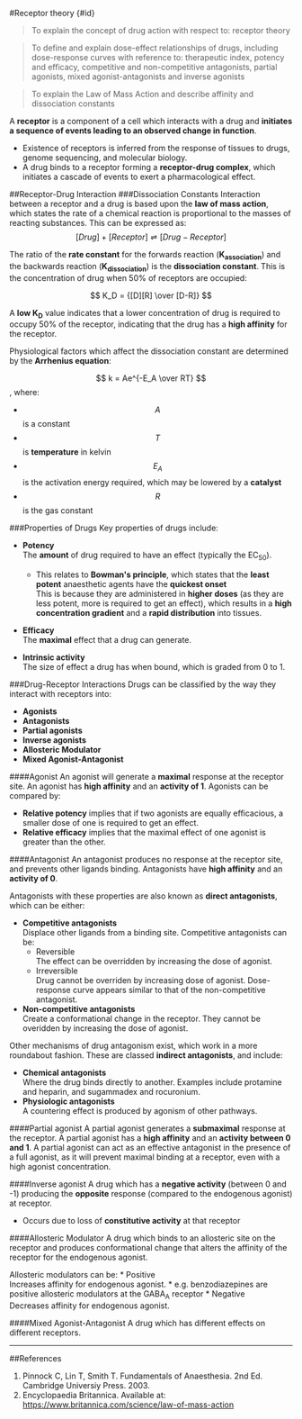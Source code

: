 #Receptor theory {#id}
>To explain the concept of drug action with respect to: receptor theory

<!--></!-->

>To define and explain dose-effect relationships of drugs, including dose-response curves with reference to: therapeutic index, potency and efficacy, competitive and non-competitive antagonists, partial agonists, mixed agonist-antagonists and inverse agonists

<!--></!-->

> To explain the Law of Mass Action and describe affinity and dissociation constants

A **receptor** is a component of a cell which interacts with a drug and **initiates a sequence of events leading to an observed change in function**.
* Existence of receptors is inferred from the response of tissues to drugs, genome sequencing, and molecular biology.
* A drug binds to a receptor forming a **receptor-drug complex**, which initiates a cascade of events to exert a pharmacological effect. 

##Receptor-Drug Interaction
###Dissociation Constants
Interaction between a receptor and a drug is based upon the **law of mass action**, which states the rate of a chemical reaction is proportional to the masses of reacting substances. This can be expressed as:  
$$ [Drug] + [Receptor] ⇌ [Drug-Receptor] $$

The ratio of the **rate constant** for the forwards reaction (**K<sub>association</sub>**) and the backwards reaction (**K<sub>dissociation</sub>**) is the **dissociation constant**. This is the concentration of drug when 50% of receptors are occupied:

$$ K_D = {[D][R] \over [D-R]} $$

A **low K<sub>D</sub>** value indicates that a lower concentration of drug is required to occupy 50% of the receptor, indicating that the drug has a **high affinity** for the receptor.

Physiological factors which affect the dissociation constant are determined by the **Arrhenius equation**:

$$ k = Ae^{-E_A \over RT} $$, where:
* $$A$$ is a constant
* $$T$$ is **temperature** in kelvin
* $$E_A$$ is the activation energy required, which may be lowered by a **catalyst**
* $$R$$ is the gas constant

###Properties of Drugs
Key properties of drugs include:
* **Potency**  
The **amount** of drug required to have an effect (typically the EC<sub>50</sub>).
    * This relates to **Bowman's principle**, which states that the **least potent** anaesthetic agents have the **quickest onset**  
    This is because they are administered in **higher doses** (as they are less potent, more is required to get an effect), which results in a **high concentration gradient** and a **rapid distribution** into tissues.


* **Efficacy**  
The **maximal** effect that a drug can generate.


* **Intrinsic activity**  
The size of effect a drug has when bound, which is graded from 0 to 1. 


###Drug-Receptor Interactions
Drugs can be classified by the way they interact with receptors into:
* **Agonists**
* **Antagonists**
* **Partial agonists**
* **Inverse agonists**
* **Allosteric Modulator**
* **Mixed Agonist-Antagonist**

####Agonist
An agonist will generate a **maximal** response at the receptor site. An agonist has **high affinity** and an **activity of 1**. Agonists can be compared by:
* **Relative potency** implies that if two agonists are equally efficacious, a smaller dose of one is required to get an effect.
* **Relative efficacy** implies that the maximal effect of one agonist is greater than the other.

####Antagonist 
An antagonist produces no response at the receptor site, and prevents other ligands binding. Antagonists have **high affinity** and an **activity of 0**.

Antagonists with these properties are also known as **direct antagonists**, which can be either:
* **Competitive antagonists**  
Displace other ligands from a binding site. Competitive antagonists can be:
    * Reversible  
    The effect can be overridden by increasing the dose of agonist.
    * Irreversible  
    Drug cannot be overriden by increasing dose of agonist. Dose-response curve appears similar to that of the non-competitive antagonist.
* **Non-competitive antagonists**  
Create a conformational change in the receptor. They cannot be overidden by increasing the dose of agonist.

Other mechanisms of drug antagonism exist, which work in a more roundabout fashion. These are classed **indirect antagonists**, and include:
* **Chemical antagonists**  
Where the drug binds directly to another. Examples include protamine and heparin, and sugammadex and rocuronium.
* **Physiologic antagonists**  
A countering effect is produced by agonism of other pathways.

####Partial agonist
A partial agonist generates a **submaximal** response at the receptor. A partial agonist has a **high affinity** and an **activity between 0 and 1**. A partial agonist can act as an effective antagonist in the presence of a full agonist, as it will prevent maximal binding at a receptor, even with a high agonist concentration.

####Inverse agonist 
A drug which has a **negative activity** (between 0 and -1) producing the **opposite** response (compared to the endogenous agonist) at receptor.
* Occurs due to loss of **constitutive activity** at that receptor

####Allosteric Modulator
A drug which binds to an allosteric site on the receptor and produces conformational change that alters the affinity of the receptor for the endogenous agonist.

Allosteric modulators can be:
    * Positive  
    Increases affinity for endogenous agonist.
        * e.g. benzodiazepines are positive allosteric modulators at the GABA<sub>A</sub> receptor
    * Negative  
    Decreases affinity for endogenous agonist.

####Mixed Agonist-Antagonist
A drug which has different effects on different receptors.

---

##References
1. Pinnock C, Lin T, Smith T. Fundamentals of Anaesthesia. 2nd Ed. Cambridge Universiy Press. 2003.
2. Encyclopaedia Britannica. Available at: https://www.britannica.com/science/law-of-mass-action
